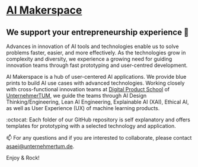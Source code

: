 # [AI Makerspace](https://github.com/DigitalProductschool/AI-Makerspace) 
## We support your entrepreneurship experience 🚀

Advances in innovation of AI tools and technologies enable us to solve problems faster, easier, and more effectively. As the technologies grow in complexity and diversity, we experience a growing need for guiding innovation teams through fast prototyping and user-centred development. 

AI Makerspace is a hub of user-centered AI applications. We provide blue prints to build AI use cases with advanced technologies. Working closely with cross-functional innovation teams at [Digital Product School](https://digitalproductschool.io/) of [UnternehmerTUM](https://www.unternehmertum.de/en), we guide the teams through AI Design Thinking/Engineering, Lean AI Engineering, Explainable AI (XAI), Ethical AI, as well as User Experience (UX) of machine learning products. 

:octocat: Each folder of our GitHub repository is self explanatory and offers templates for prototyping with a selected technology and application. 

📫 For any questions and if you are interested to collaborate, please contact asaei@unternehmertum.de.

Enjoy & Rock!
